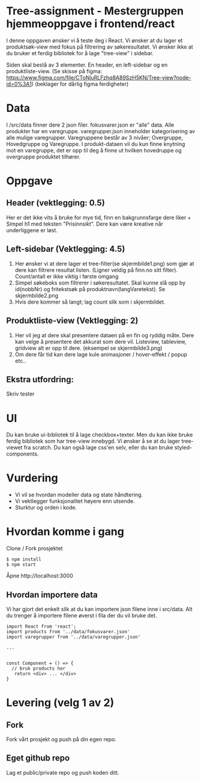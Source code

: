 # Tree-assignment - Mestergruppen hjemmeoppgave i frontend/react
I denne oppgaven ønsker vi å teste deg i React. Vi ønsker at du lager et produktsøk-view med fokus på filtrering av søkeresultatet. Vi ønsker ikke at du bruker et ferdig bibliotek for å lage "tree-view" i sidebar. 


Siden skal bestå av 3 elementer. En header, en left-sidebar og en produktliste-view. (Se skisse på figma: https://www.figma.com/file/CToNjuRLFzhq8A89SzH5KN/Tree-view?node-id=0%3A1) (beklager for dårlig figma ferdigheter)

# Data
I /src/data finner dere 2 json filer. 
fokusvarer.json er "alle" data. Alle produkter har en varegruppe. 
varegrupper.json inneholder kategorisering av alle mulige varegrupper. Varegruppene består av 3 nivåer; Overgruppe, Hovedgruppe og Varegruppe. 
I produkt-dataen vil du kun finne knytning mot en varegruppe, det er opp til deg å finne ut hvilken hovedruppe og overgruppe produktet tilhører. 

# Oppgave
## Header (vektlegging: 0.5)
Her er det ikke vits å bruke for mye tid, finn en bakgrunnsfarge dere liker + Simpel h1 med teksten "Prisinnsikt". Dere kan være kreative når underliggene er løst.

## Left-sidebar (Vektlegging: 4.5)
1) Her ønsker vi at dere lager et tree-filter(se skjermbilde1.png) som gjør at dere kan filtrere resultat listen. (Ligner veldig på finn.no sitt filter). Count/antall er ikke viktig i første omgang
2) Simpel søkeboks som filtrerer i søkeresultatet. Skal kunne slå opp by id(nobbNr) og fritekstsøk på produktnavn(langVaretekst). Se skjermbilde2.png
3) Hvis dere kommer så langt; lag count slik som i skjermbildet. 

## Produktliste-view (Vektlegging: 2)
1) Her vil jeg at dere skal presentere dataen på en fin og ryddig måte. Dere kan velge å presentere det akkurat som dere vil. Listeview, tableview, gridview alt er opp til dere. (eksempel se skjermbilde3.png)
2) Om dere får tid kan dere lage kule animasjoner / hover-effekt / popup etc.. 

## Ekstra utfordring:
Skriv tester

# UI
Du kan bruke ui-bibliotek til å lage checkbox+texter. Men du kan ikke bruke ferdig bibliotek som har tree-view innebygd. Vi ønsker å se at du lager tree-viewet fra scratch.
Du kan også lage css'en selv, eller du kan bruke styled-components. 

# Vurdering
- Vi vil se hvordan modeller data og state håndtering.
- Vi vektlegger funksjonalitet høyere enn utsende. 
- Sturktur og orden i kode.


# Hvordan komme i gang
Clone / Fork prosjektet
```
$ npm install
$ npm start
```

Åpne http://localhost:3000

## Hvordan importere data
Vi har gjort det enkelt slik at du kan importere json filene inne i src/data. Alt du trenger å importere filene øverst i fila der du vil bruke det. 

```
import React from 'react';
import products from '../data/fokusvarer.json'
import varegrupper from '../data/varegrupper.json'

...


const Component = () => {
  // bruk products her
   return <div> ... </div>
}

```

# Levering (velg 1 av 2)
## Fork
Fork vårt prosjekt og push på din egen repo. 

## Eget github repo
Lag et public/private repo og push koden ditt. 


